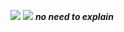 ![](https://komarev.com/ghpvc/?username=klaener)
![](https:://bit.ly/klaenergithub) 
***no need to explain***
